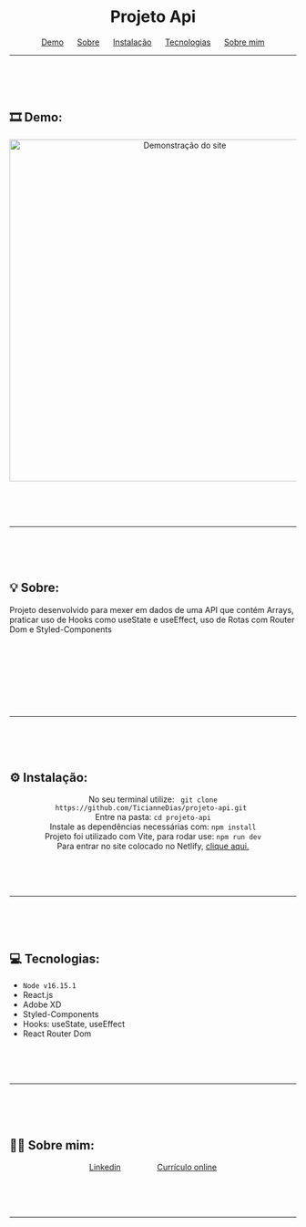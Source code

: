 <h1 align="center">Projeto Api</h1>

<p align="center">
    <a href="#demo" style="margin:10px">Demo</a>
    <a href="#sobre" style="margin:10px">Sobre</a>
    <a href="#instalar" style="margin:10px">Instalação</a>
    <a href="#tecnologias" style="margin:10px">Tecnologias</a>
    <a href="#sobremim" style="margin:10px">Sobre mim</a>
</p>

---

<br> <br> <br>

## 🎞 Demo: <a id="demo"></a>
<div align="center">
    <img alt="Demonstração do site" src="page.gif" style="width:600px">
</div>

<br> <br> <br>

---


<br> <br> <br>

## 💡 Sobre: <a id="sobre"></a>
Projeto desenvolvido para mexer em dados de uma API que contém Arrays, praticar uso de Hooks como useState e useEffect, uso de Rotas com Router Dom e Styled-Components

<br>
<br><br>

<br> <br> <br>

---

<br> <br> <br>

## ⚙️ Instalação: <a id="instalar"></a>
<div align="center">
No seu terminal utilize: <code> git clone https://github.com/TicianneDias/projeto-api.git </code><br>
Entre na pasta: <code>cd projeto-api</code><br>
Instale as dependências necessárias com: <code>npm install</code><br>
Projeto foi utilizado com Vite, para rodar use: <code>npm run dev</code><br>
Para entrar no site colocado no Netlify, <a href='https://projeto-api.netlify.app/'>clique aqui.</a>
    
</div>

<br> <br> <br>

---
<br> <br> <br>

## 💻 Tecnologias: <a id="tecnologias"></a>
<ul>
    <li><code>Node v16.15.1</code></li>
    <li>React.js</li>
    <li>Adobe XD</li>
    <li>Styled-Components</li>
    <li>Hooks: useState, useEffect</li>
    <li>React Router Dom</li>
</ul>


<br> <br> <br>

---

<br> <br> <br>

## 👩‍💻 Sobre mim: <a id="sobremim"></a>
<div align="center">
    <p>
        <a style="padding:30px" href="https://www.linkedin.com/in/ticiannedias/">Linkedin</a>
        <a style="padding:30px" href="https://ticiannedias.github.io/">Currículo online</a>
    </p>
</div>

<br> <br> <br>

---